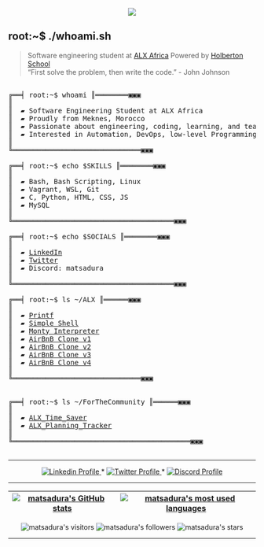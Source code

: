 </p>
<p align="center">  
<img src ="https://github.com/Matsadura/Matsadura/assets/132571698/3164b9dd-4f66-432c-a309-643e262524ee">
</p>

## root:~$ ./whoami.sh
>  Software engineering student at [ALX Africa](https://www.alxafrica.com/) Powered by [Holberton School](https://www.holbertonschool.com/) \
>  “First solve the problem, then write the code.” - John Johnson 



<pre>

╔══╡ root:~$ whoami ║════════▣▣▣
║
║  ▰ Software Engineering Student at ALX Africa
║  ▰ Proudly from Meknes, Morocco
║  ▰ Passionate about engineering, coding, learning, and teaching
║  ▰ Interested in Automation, DevOps, low-level Programming and Netwroking
║
╚═══════════════════════════════▣▣▣

╔══╡ root:~$ echo $SKILLS ║════════▣▣▣
║
║  ▰ Bash, Bash Scripting, Linux
║  ▰ Vagrant, WSL, Git
║  ▰ C, Python, HTML, CSS, JS
║  ▰ MySQL
║
╚═══════════════════════════════════════▣▣▣

╔══╡ root:~$ echo $SOCIALS ║════════▣▣▣
║
║  ▰ <a href="https://www.linkedin.com/in/zidane-zaoui-06a267278/">LinkedIn</a>
║  ▰ <a href="https://twitter.com/IamZidanee">Twitter</a>
║  ▰ Discord: matsadura
║
╚═══════════════════════════════════════▣▣▣

╔══╡ root:~$ ls ~/ALX ║══════▣▣▣
║
║  ▰ <a href="https://github.com/Matsadura/printf">Printf</a>
║  ▰ <a href="https://github.com/Matsadura/simple_shell">Simple Shell</a>
║  ▰ <a href="https://github.com/Matsadura/monty">Monty Interpreter</a>
║  ▰ <a href="https://github.com/Matsadura/AirBnB_clone">AirBnB Clone v1</a>
║  ▰ <a href="https://github.com/Matsadura/AirBnB_clone_v2">AirBnB Clone v2</a>
║  ▰ <a href="https://github.com/Matsadura/AirBnB_clone_v3">AirBnB Clone v3</a>
║  ▰ <a href="https://github.com/Matsadura/AirBnB_clone_v4">AirBnB Clone v4</a>
║
╚═══════════════════════════════▣▣▣


╔══╡ root:~$ ls ~/ForTheCommunity ║══════▣▣▣
║
║  ▰ <a href="https://github.com/Matsadura/ALX_Time_Saver">ALX_Time_Saver</a>
║  ▰ <a href="https://github.com/Matsadura/ALX_Holberton-Planning-Tracker">ALX_Planning_Tracker</a>
║
╚═══════════════════════════════════════════▣▣▣

</pre>

--------------

<p align="center">
    <a href="https://www.linkedin.com/in/zidane-zaoui-06a267278/">
        <img alt="Linkedin Profile" src="https://img.shields.io/badge/-Linkedin-0072b1?style=flat&logo=Linkedin&logoColor=white&link=https://www.linkedin.com/in/zidane-zaoui-06a267278/" />
    </a>
    <span> * </span>
    <a href="https://twitter.com/IamZidanee">
        <img alt="Twitter Profile" src="https://img.shields.io/badge/-Twitter-0072b1?style=flat&logo=Twitter&logoColor=white&link=https://twitter.com/IamZidanee&color=1DA1F2" />
    </a>
    <span> * </span>
    <a href="https://discordapp.com/users/921320842040848394">
        <img alt="Discord Profile" src="https://img.shields.io/badge/-Discord-0072b1?style=flat&logo=Discord&logoColor=white&link=https://discordapp.com/users/921320842040848394&color=7289da" />
    </a>

</p>

---------------
| [![matsadura's GitHub stats](https://github-readme-stats.vercel.app/api?username=matsadura&count_private=true&show_icons=true&hide=issues&hide_border=true&theme=dark)](https://github.com/matsadura?tab=repositories) | [![matsadura's most used languages](https://github-readme-stats.vercel.app/api/top-langs/?username=matsadura&layout=compact&hide_border=true&theme=dark)](https://github.com/matsadura?tab=repositories) |
|:-:|:-:|

<p align="center">
	<img alt="matsadura's visitors" src="https://komarev.com/ghpvc/?username=matsadura&color=8c36db&style=flat&label=visitors" />
	<img alt="matsadura's followers" src="https://img.shields.io/github/followers/matsadura?color=blueviolet" />
	<img alt="matsadura's stars" src="https://img.shields.io/github/stars/matsadura?color=blueviolet" />
</p>

---------------
